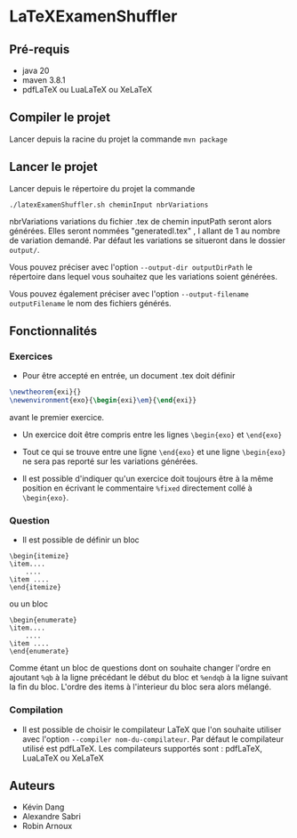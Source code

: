 # LaTeXExamenShuffler

## Pré-requis

- java 20
- maven 3.8.1
- pdfLaTeX ou LuaLaTeX ou XeLaTeX

## Compiler le projet

Lancer depuis la racine du projet la commande `mvn package`

## Lancer le projet

Lancer depuis le répertoire du projet la commande 
```
./latexExamenShuffler.sh cheminInput nbrVariations
```

nbrVariations variations du fichier .tex de chemin inputPath seront alors générées. Elles seront nommées "generatedI.tex" , I allant de 1 au nombre de variation demandé. 
Par défaut les variations se situeront dans le dossier `output/`. 

Vous pouvez préciser avec l'option `--output-dir outputDirPath` le répertoire dans lequel vous souhaitez que les variations soient générées.

Vous pouvez également préciser avec l'option `--output-filename outputFilename` le nom des fichiers générés.

## Fonctionnalités

### Exercices 

- Pour être accepté en entrée, un document .tex doit définir 

```latex
\newtheorem{exi}{}
\newenvironment{exo}{\begin{exi}\em}{\end{exi}}
```
avant le premier exercice.

- Un exercice doit être compris entre les lignes `\begin{exo}` et  `\end{exo}`

- Tout ce qui se trouve entre une ligne `\end{exo}` et une ligne `\begin{exo}` ne sera pas reporté sur les variations générées.

- Il est possible d'indiquer qu'un exercice doit toujours être à la même position en écrivant le commentaire `%fixed` directement collé à `\begin{exo}`.

### Question

- Il est possible de définir un bloc 
```
\begin{itemize}
\item....
	....
\item ....
\end{itemize}
```

ou un bloc 

```
\begin{enumerate}
\item....
	....
\item ....
\end{enumerate}
```

Comme étant un bloc de questions dont on souhaite changer l'ordre en ajoutant `%qb` à la ligne précédant le début du bloc et `%endqb` à la ligne suivant la fin du bloc. L'ordre des items à l'interieur du bloc sera alors mélangé. 

### Compilation

- Il est possible de choisir le compilateur LaTeX que l'on souhaite utiliser avec l'option `--compiler nom-du-compilateur`. Par défaut le compilateur utilisé est pdfLaTeX. Les compilateurs supportés sont : pdfLaTeX, LuaLaTeX ou XeLaTeX

## Auteurs

- Kévin Dang
- Alexandre Sabri
- Robin Arnoux